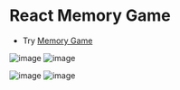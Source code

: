 # React Memory Game

- Try [Memory Game](https://darko-react-memory-game.netlify.app/)

![image](https://i.ibb.co/5W92Nd2/memorygame1.png)
![image](https://i.ibb.co/WVNgBN3/memorygame2.png)

![image](https://i.ibb.co/cD1c3sC/memorygame3.png)
![image](https://i.ibb.co/zJBtb44/memorygame4.png)
